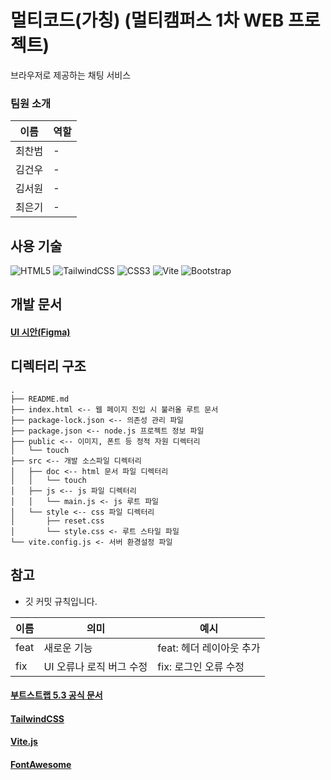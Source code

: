 # 멀티코드(가칭) (멀티캠퍼스 1차 WEB 프로젝트)

브라우저로 제공하는 채팅 서비스

### 팀원 소개
| 이름   | 역할 |
|------|----|
| 최찬범  | -  |
| 김건우  | -  |
| 김서원 | -  |
| 최은기 | -  |


## 사용 기술
![HTML5](https://img.shields.io/badge/html5-%23E34F26.svg?style=for-the-badge&logo=html5&logoColor=white)
![TailwindCSS](https://img.shields.io/badge/tailwindcss-%2338B2AC.svg?style=for-the-badge&logo=tailwind-css&logoColor=white)
![CSS3](https://img.shields.io/badge/css3-%231572B6.svg?style=for-the-badge&logo=css3&logoColor=white)
![Vite](https://img.shields.io/badge/vite-%23646CFF.svg?style=for-the-badge&logo=vite&logoColor=white)
![Bootstrap](https://img.shields.io/badge/bootstrap-%238511FA.svg?style=for-the-badge&logo=bootstrap&logoColor=white)

## 개발 문서
#### [UI 시안(Figma)](https://www.figma.com/file/GDqd62B3vAlWVLCrv3Q3mT/Untitled?type=design&node-id=0%3A1&mode=design&t=bhvee9wxlE6fiLpa-1)

## 디렉터리 구조
```
.
├── README.md 
├── index.html <-- 웹 페이지 진입 시 불러올 루트 문서
├── package-lock.json <-- 의존성 관리 파일
├── package.json <-- node.js 프로젝트 정보 파일
├── public <-- 이미지, 폰트 등 정적 자원 디렉터리
│   └── touch
├── src <-- 개발 소스파일 디렉터리
│   ├── doc <-- html 문서 파일 디렉터리
│   │   └── touch
│   ├── js <-- js 파일 디렉터리
│   │   └── main.js <- js 루트 파일
│   └── style <-- css 파일 디렉터리
│       ├── reset.css
│       └── style.css <- 루트 스타일 파일
└── vite.config.js <- 서버 환경설정 파일

```

## 참고
* 깃 커밋 규칙입니다.

| 이름 | 의미 | 예시 |
|----|-----|---|
|feat|새로운 기능|feat: 헤더 레이아웃 추가|
|fix|UI 오류나 로직 버그 수정|fix: 로그인 오류 수정|

#### [부트스트랩 5.3 공식 문서](https://getbootstrap.com/docs/5.3/getting-started/introduction/)
#### [TailwindCSS](https://tailwindcss.com/)
#### [Vite.js](https://vitejs.dev/)
#### [FontAwesome](https://fontawesome.com/icons)
